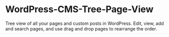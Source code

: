 WordPress-CMS-Tree-Page-View
============================

Tree view of all your pages and custom posts in WordPress. Edit, view, add and search pages, and use drag and drop pages to rearrange the order.
